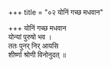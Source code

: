 +++
title = "०२ योनिं गच्छ मधवान"

+++
योनिं गच्छ मधवान  
योन्यां पुरुषो भव ।  
ततः पुनर् निर् आयसि  
शीर्ष्णा श्रोणी विनोनुदत् ॥